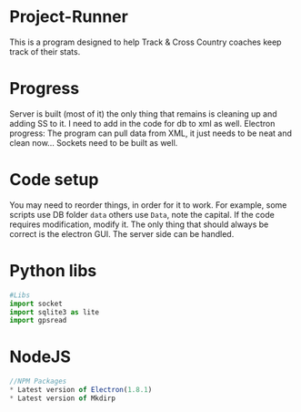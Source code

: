 # Project-Runner
This is a  program designed to help Track &amp; Cross Country coaches keep track of their stats.
# Progress
  Server is built (most of it) the only thing that remains is cleaning up and adding SS to it. I need to add in the code for db to xml as well. 
  Electron progress: 
    The program can pull data from XML, it just needs to be neat and clean now... Sockets need to be built as well.
# Code setup
You may need to reorder things, in order for it to work. For example, some scripts use DB folder `data` others use `Data`, note the capital. If the code requires modification, modify it. The only thing that should always be correct is the electron GUI. The server side can be handled.

# Python libs
  ``` python
  #Libs
  import socket
  import sqlite3 as lite
  import gpsread
```

# NodeJS
  ``` javascript
  //NPM Packages
  * Latest version of Electron(1.8.1)
  * Latest version of Mkdirp
```

